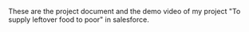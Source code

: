 These are the project document and the demo video of my project "To supply leftover food to poor" in salesforce.
